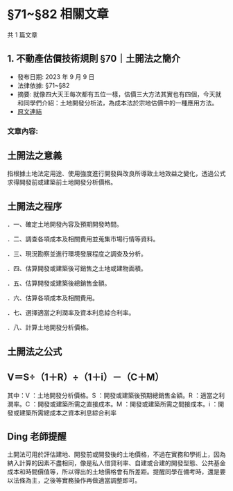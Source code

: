 # §71~§82 相關文章

共 1 篇文章

## 1. 不動產估價技術規則 §70｜土開法之簡介

- 發布日期: 2023 年 9 月 9 日
- 法律依據: §71~§82
- 摘要: 就像四大天王每次都有五位一樣，估價三大方法其實也有四個，今天就和同學們介紹：土地開發分析法，為成本法於宗地估價中的一種應用方法。
- [原文連結](https://www.jasper-realestate.com/%e4%b8%8d%e5%8b%95%e7%94%a2%e4%bc%b0%e5%83%b9%e6%8a%80%e8%a1%93%e8%a6%8f%e5%89%87-70-%e5%9c%9f%e9%96%8b%e6%b3%95-%e4%b9%8b%e7%b0%a1%e4%bb%8b/)

### 文章內容:

## 土開法之意義

指根據土地法定用途、使用強度進行開發與改良所導致土地效益之變化，透過公式求得開發前或建築前土地開發分析價格。

## 土開法之程序

．一、確定土地開發內容及預期開發時間。

．二、調查各項成本及相關費用並蒐集市場行情等資料。

．三、現況勘察並進行環境發展程度之調查及分析。

．四、估算開發或建築後可銷售之土地或建物面積。

．五、估算開發或建築後總銷售金額。

．六、估算各項成本及相關費用。

．七、選擇適當之利潤率及資本利息綜合利率。

．八、計算土地開發分析價格。

## 土開法之公式

## V＝S÷（1＋R）÷（1＋i）－（C＋M）

其中：V ：土地開發分析價格。S ：開發或建築後預期總銷售金額。R ：適當之利潤率。C ：開發或建築所需之直接成本。M ：開發或建築所需之間接成本。i ：開發或建築所需總成本之資本利息綜合利率

## Ding 老師提醒

土開法可用於評估建地、開發前或開發後的土地價格，不過在實務和學術上，因為納入計算的因素不盡相同，像是私人借貸利率、自建或合建的開發型態、公共基金成本和時間價值等，所以得出的土地價格會有所差距。提醒同學在備考時，還是要以法條為主，之後等實務操作再做適當調整即可。